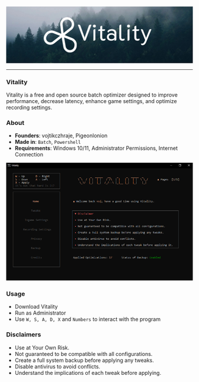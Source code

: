 ![Header image](https://github.com/vojtikczhraje/Vitality/blob/main/Resources/Images/Vitality-Github.jpg)

---

### Vitality
Vitality is a free and open source batch optimizer designed to improve performance, decrease latency, enhance game settings, and optimize recording settings.

### About
- **Founders**: vojtikczhraje, Pigeonlonion
- **Made in**: `Batch`, `Powershell`
- **Requirements**: Windows 10/11, Administrator Permissions, Internet Connection

![Vitality](https://github.com/vojtikczhraje/Vitality/blob/main/Resources/Images/Vitality.png)

### Usage
- Download Vitality
- Run as Administrator
- Use `W, S, A, D, X` and `Numbers` to interact with the program

### Disclaimers
- Use at Your Own Risk.
- Not guaranteed to be compatible with all configurations.
- Create a full system backup before applying any tweaks.
- Disable antivirus to avoid conflicts.
- Understand the implications of each tweak before applying.
